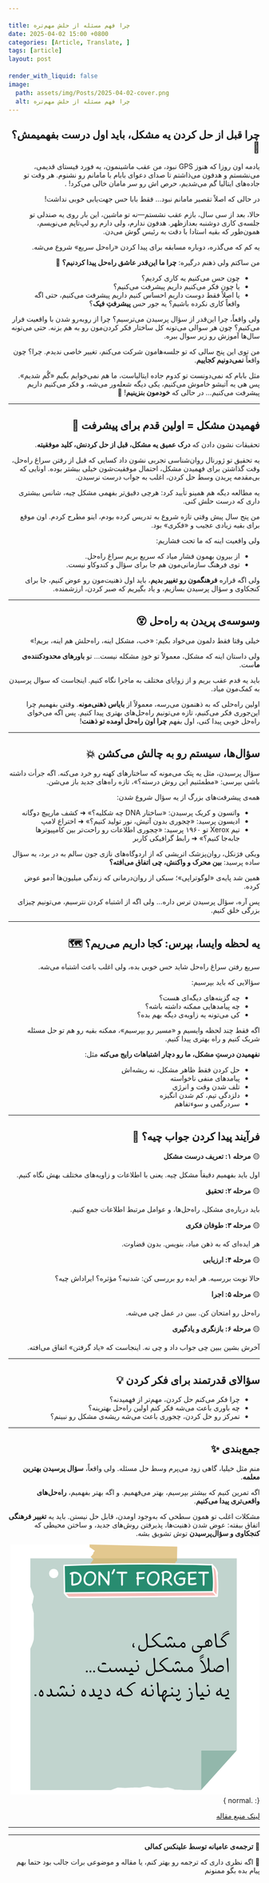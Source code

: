 ```yaml
---

title: چرا فهم مسئله از حلش مهم‌تره
date: 2025-04-02 15:00 +0800
categories: [Article, Translate, ]
tags: [article]
layout: post

render_with_liquid: false
image:
  path: assets/img/Posts/2025-04-02-cover.png
  alt: چرا فهم مسئله از حلش مهم‌تره
---
```



<div dir="rtl" markdown="1" lang="fa">

## چرا قبل از حل کردن یه مشکل، باید اول **درست بفهمیمش**؟ 🤔

یادمه اون روزا که هنوز GPS نبود، من عقب ماشینمون، یه فورد فیستای قدیمی، می‌نشستم و هدفون می‌ذاشتم تا صدای دعوای بابام با مامانم رو نشنوم. هر وقت تو جاده‌های ایتالیا گم می‌شدیم، حرص اش رو سر مامان خالی  می‌کرد! .

در حالی که اصلاً تقصیر مامانم نبود… فقط بابا حس جهت‌یابی خوبی نداشت!

حالا، بعد از سی سال، بازم عقب نشستم—نه تو ماشین، این بار روی یه صندلی تو جلسه‌ی کاری دوشنبه بعدازظهر. هدفون ندارم، ولی دارم رو لپ‌تاپم می‌نویسم، همون‌طور که بقیه استادا با دقت به رئیس گوش می‌دن.

یه کم که می‌گذره، دوباره مسابقه برای پیدا کردن «راه‌حل سریع» شروع می‌شه.

من ساکتم ولی ذهنم درگیره: **چرا ما این‌قدر عاشق راه‌حل‌ پیدا کردنیم؟** 🤨

- چون حس می‌کنیم یه کاری کردیم؟
- یا چون فکر می‌کنیم داریم پیشرفت می‌کنیم؟
- یا اصلاً فقط دوست داریم احساس کنیم داریم پیشرفت می‌کنیم، حتی اگه واقعاً کاری نکرده باشیم؟ یه جور حس **پیشرفتِ فیک**؟

ولی واقعاً، چرا این‌قدر از سؤال پرسیدن می‌ترسیم؟ چرا از روبه‌رو شدن با واقعیت فرار می‌کنیم؟ چون هر سوالی می‌تونه کل ساختار فکر کردن‌مون رو به هم بزنه. حتی می‌تونه سال‌ها آموزش رو زیر سوال ببره.

من توی این پنج سالی که تو جلسه‌هامون شرکت می‌کنم، تغییر خاصی ندیدم. چرا؟ چون واقعاً **نمی‌دونیم کجاییم**.

مثل بابام که نمی‌دونست تو کدوم جاده ایتالیاست، ما هم نمی‌خوایم بگیم «گُم شدیم». پس هی یه آتیشو خاموش می‌کنیم، یکی دیگه شعله‌ور می‌شه، و فکر می‌کنیم داریم پیشرفت می‌کنیم… در حالی که **خودمون بنزینیم**! 😬

---

## فهمیدن مشکل = اولین قدم برای پیشرفت 🚀

تحقیقات نشون دادن که **درک عمیق یه مشکل، قبل از حل کردنش، کلید موفقیته**.

یه تحقیق تو ژورنال روان‌شناسی تجربی نشون داد کسایی که قبل از رفتن سراغ راه‌حل، وقت گذاشتن برای فهمیدن مشکل، احتمال موفقیت‌شون خیلی بیشتر بوده. اونایی که بی‌مقدمه پریدن وسط حل کردن، اغلب به جواب درست نرسیدن.

یه مطالعه دیگه هم همینو تأیید کرد: هرچی دقیق‌تر بفهمی مشکل چیه، شانس بیشتری داری که درست حلش کنی.

من پنج سال پیش وقتی تازه شروع به تدریس کرده بودم، اینو مطرح کردم. اون موقع برای بقیه زیادی عجیب و «فکری» بود.

ولی واقعیت اینه که ما تحت فشاریم:

- از بیرون بهمون فشار میاد که سریع بریم سراغ راه‌حل.
- توی فرهنگ سازمانی‌مون هم جا برای سؤال و کند‌و‌کاو نیست.

ولی اگه قراره **فرهنگمون رو تغییر بدیم**، باید اول ذهنیت‌مون رو عوض کنیم، جا برای کنجکاوی و سؤال‌ پرسیدن بسازیم، و یاد بگیریم که صبر کردن، ارزشمنده.

---

## وسوسه‌ی پریدن به راه‌حل 😵

خیلی وقتا فقط دلمون می‌خواد بگیم: «خب، مشکل اینه، راه‌حلش هم اینه، بریم!»

ولی داستان اینه که مشکل، معمولاً تو خودِ مشکله نیست… تو **باورهای محدودکننده‌ی ما**ست.

باید یه قدم عقب بریم و از زوایای مختلف به ماجرا نگاه کنیم. اینجاست که سوال پرسیدن به کمک‌مون میاد.

اولین راه‌حلی که به ذهنمون می‌رسه، معمولاً از **بایاس‌ ذهنی‌مونه**. وقتی بفهمیم چرا این‌جوری فکر می‌کنیم، تازه می‌تونیم راه‌حل‌های بهتری پیدا کنیم. پس اگه می‌خوای راه‌حل خوبی پیدا کنی، اول بفهم **چرا اون راه‌حل اومده تو ذهنت**!

---

## سؤال‌ها، سیستم رو به چالش می‌کشن 💥

سؤال پرسیدن، مثل یه پتک می‌مونه که ساختارهای کهنه رو خرد می‌کنه. اگه جرأت داشته باشی بپرسی: «مطمئنیم این روش درسته؟»، تازه راه‌های جدید باز می‌شن.

همه‌ی پیشرفت‌های بزرگ از یه سؤال شروع شدن:

- واتسون و کریک پرسیدن: «ساختار DNA چه شکلیه؟» ➜ کشف مارپیچ دوگانه
- ادیسون پرسید: «چجوری بدون آتیش، نور تولید کنیم؟» ➜ اختراع لامپ
- تیم Xerox تو ۱۹۶۰ پرسید: «چجوری اطلاعات رو راحت‌تر بین کامپیوترها جابه‌جا کنیم؟» ➜ رابط گرافیکی کاربر

ویکی فرَنکل، روان‌پزشک اتریشی که از اردوگاه‌های نازی جون سالم به در برد، یه سؤال ساده پرسید: **بین محرک و واکنش، چی اتفاق می‌افته؟**

همین شد پایه‌ی «لوگوتراپی»؛ سبکی از روان‌درمانی که زندگی میلیون‌ها آدمو عوض کرده.

پس آره، سؤال پرسیدن ترس داره… ولی اگه از اشتباه کردن نترسیم، می‌تونیم چیزای بزرگی خلق کنیم.

---

## یه لحظه وایسا، بپرس: کجا داریم می‌ریم؟ 🗺️

سریع رفتن سراغ راه‌حل شاید حس خوبی بده، ولی اغلب باعث اشتباه می‌شه.

سؤالایی که باید بپرسیم:

- چه گزینه‌های دیگه‌ای هست؟
- چه پیامدهایی ممکنه داشته باشه؟
- کی می‌تونه یه زاویه‌ی دیگه بهم بده؟

اگه فقط چند لحظه وایسیم و «مسیر رو بپرسیم»، ممکنه بقیه رو هم تو حل مسئله شریک کنیم و راه بهتری پیدا کنیم.

**نفهمیدن درستِ مشکل، ما رو دچار اشتباهات رایج می‌کنه** مثل:

- حل کردن فقط ظاهر مشکل، نه ریشه‌اش
- پیامدهای منفی ناخواسته
- تلف شدن وقت و انرژی
- دلزدگی تیم، کم شدن انگیزه
- سردرگمی و سوءتفاهم

---

## فرآیند پیدا کردن جواب چیه؟ 🧠

🟡 **مرحله ۱: تعریف درست مشکل**

اول باید بفهمیم دقیقاً مشکل چیه. یعنی با اطلاعات و زاویه‌های مختلف بهش نگاه کنیم.

🟡 **مرحله ۲: تحقیق**

باید درباره‌ی مشکل، راه‌حل‌ها، و عوامل مرتبط اطلاعات جمع کنیم.

🟡 **مرحله ۳: طوفان فکری**

هر ایده‌ای که به ذهن میاد، بنویس. بدون قضاوت.

🟡 **مرحله ۴: ارزیابی**

حالا نوبت بررسیه. هر ایده رو بررسی کن: شدنیه؟ مؤثره؟ ایراداش چیه؟

🟡 **مرحله ۵: اجرا**

راه‌حل رو امتحان کن. ببین در عمل چی می‌شه.

🟡 **مرحله ۶: بازنگری و یادگیری**

آخرش بشین ببین چی جواب داد و چی نه. اینجاست که «یاد گرفتن» اتفاق می‌افته.

---

## سؤالای قدرتمند برای فکر کردن 💡

- چرا فکر می‌کنم حل کردن، مهم‌تر از فهمیدنه؟
- چه باوری باعث می‌شه فکر کنم اولین راه‌حل بهترینه؟
- تمرکز رو حل کردن، چجوری باعث می‌شه ریشه‌ی مشکل رو نبینم؟

---

## جمع‌بندی ✨

منم مثل خیلیا، گاهی زود می‌پرم وسط حل مسئله. ولی واقعاً، **سؤال پرسیدن بهترین معلمه**.

اگه تمرین کنیم که بیشتر بپرسیم، بهتر می‌فهمیم. و اگه بهتر بفهمیم، **را‌ه‌حل‌های واقعی‌تری پیدا می‌کنیم**.

مشکلات اغلب تو همون سطحی که به‌وجود اومدن، قابل حل نیستن. باید یه **تغییر فرهنگی** اتفاق بیفته: عوض شدن ذهنیت‌ها، پذیرفتن روش‌های جدید، و ساختن محیطی که **کنجکاوی و سؤال‌پرسیدن** توش تشویق بشه.






![Desktop View](assets\img\Posts\2025-04-02-photo1.png){: .normal }

[لینک  منبع مقاله](https://www.carlosvettorazzi.com/the-importance-of-understanding-a-problem-before-solving-it/)

---
---


📝 **ترجمه‌ی عامیانه توسط علینکس کمالی**

💬 اگه نظری داری که ترجمه رو بهتر کنم، یا مقاله‌ و موضوعی برات جالب بود حتما بهم پیام بده بگو ممنونم
</div>



